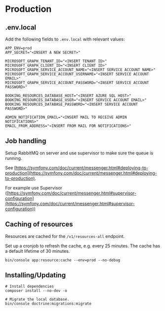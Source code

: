 # Production

## .env.local

Add the following fields to `.env.local` with relevant values:

```shell
APP_ENV=prod
APP_SECRET="<INSERT A NEW SECRET>"

MICROSOFT_GRAPH_TENANT_ID="<INSERT TENANT ID>"
MICROSOFT_GRAPH_CLIENT_ID="<INSERT CLIENT ID>"
MICROSOFT_GRAPH_SERVICE_ACCOUNT_NAME="<INSERT SERVICE ACCOUNT NAME>"
MICROSOFT_GRAPH_SERVICE_ACCOUNT_USERNAME="<INSERT SERVICE ACCOUNT EMAIL>"
MICROSOFT_GRAPH_SERVICE_ACCOUNT_PASSWORD="<INSERT SERVICE ACCOUNT PASSWORD>"

BOOKING_RESOURCES_DATABASE_HOST="<INSERT AZURE SQL HOST>"
BOOKING_RESOURCES_DATABASE_USER="<INSERT SERVICE ACCOUNT EMAIL>"
BOOKING_RESOURCES_DATABASE_PASSWORD="<INSERT SERVICE ACCOUNT PASSWORD>"

ADMIN_NOTIFICATION_EMAIL="<INSERT MAIL TO RECEIVE ADMIN NOTIFICATIONS>"
EMAIL_FROM_ADDRESS="<INSERT FROM MAIL FOR NOTIFICATIONS>"
```

## Job handling

Setup RabbitMQ on server and use supervisor to make sure the queue is running.

See [https://symfony.com/doc/current/messenger.html#deploying-to-production](https://symfony.com/doc/current/messenger.html#deploying-to-production).

For example use Supervisor ([https://symfony.com/doc/current/messenger.html#supervisor-configuration](https://symfony.com/doc/current/messenger.html#supervisor-configuration))

## Caching of resources

Resources are cached for the `/v1/resources-all` endpoint. 

Set up a cronjob to refresh the cache, e.g. every 25 minutes. The cache has a default lifetime of 30 minutes.

```shell
bin/console app:resource:cache --env=prod --no-debug
```

## Installing/Updating

```shell
# Install dependencies
composer install --no-dev -o

# Migrate the local database.
bin/console doctrine:migrations:migrate
```
